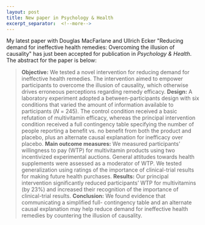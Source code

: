 ```yaml
---
layout: post
title: New paper in Psychology & Health
excerpt_separator:  <!--more-->
---
```


My latest paper with Douglas MacFarlane and Ullrich Ecker "Reducing demand for ineffective health remedies: Overcoming the illusion of causality" has just been accepted for publication in *Psychology & Health*. The abstract for the paper is below:

> **Objective:** We tested a novel intervention for reducing demand for ineffective health remedies. The intervention aimed to empower participants to overcome the illusion of causality, which otherwise drives erroneous perceptions regarding remedy efficacy. **Design:** A laboratory experiment adopted a between-participants design with six conditions that varied the amount of information available to participants (*N* = 245). The control condition received a basic refutation of multivitamin efficacy, whereas the principal intervention condition received a full contingency table specifying the number of people reporting a benefit vs. no benefit from both the product and placebo, plus an alternate causal explanation for inefficacy over placebo. **Main outcome measures:** We measured participants’ willingness to pay (WTP) for multivitamin products using two incentivized experimental auctions. General attitudes towards health supplements were assessed as a moderator of WTP. We tested generalization using ratings of the importance of clinical-trial results for making future health purchases. **Results:** Our principal intervention significantly reduced participants’ WTP for multivitamins (by 23%) and increased their recognition of the importance of clinical-trial results. **Conclusion:** We found evidence that communicating a simplified full- contingency table and an alternate causal explanation may help reduce demand for ineffective health remedies by countering the illusion of causality.






